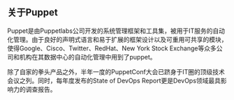 ## 关于Puppet

Puppet是由Puppetlabs公司开发的系统管理框架和工具集，被用于IT服务的自动化管理。由于良好的声明式语言和易于扩展的框架设计以及可重用可共享的模块，使得Google、Cisco、Twitter、RedHat、New York Stock Exchange等众多公司和机构在其数据中心的自动化管理中用到了puppet。

除了自家的拳头产品之外，半年一度的PuppetConf大会已跻身于IT圈的顶级技术会议之列。同时，每年度发布的State of DevOps Report更是DevOps领域最具影响力的调查报告。




